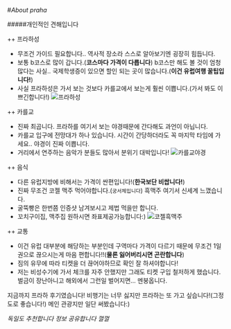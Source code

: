 #_About praha_

#####개인적인 견해입니다

++ 프라하성
+ 무조건 가이드 필요합니다.. 역사적 장소라 스스로 알아보기엔 굉장히 힘듭니다.
+ 보통 b코스로 많이 갑니다.(__코스마다 가격이 다릅니다__) b코스만 해도 볼 것이 엄청 많다는 사실.. 국제학생증이 있으면 할인 되는 곳이 많습니다.(__이건 유럽여행 꿀팁입니다!__)
+ 사실 프라하성은 가서 보는 것보다 카를교에서 보는게 훨씬 이쁩니다.(가서 봐도 이쁘긴합니다!)
![프라하성](https://d1blyo8czty997.cloudfront.net/tour-photos/5935/1200x600/3131714149.jpg)

++ 카를교
+ 진짜 최곱니다. 프라하를 여기서 보는 야경때문에 간다해도 과언이 아닙니다.
+ 카를교 입구에 전망대가 하나 있습니다. 시간이 간당하더라도 꼭 마지막 타임에 가세요.. 야경이 진짜 이쁩니다.
+ 거리에서 연주하는 음악가 분들도 많아서 분위기 대박입니다!
![카를교야경](https://lh3.googleusercontent.com/proxy/cDUhCcBxOMMgQSTV69llUDAW0FJvvWqNkVwjTV2_-fLBFOVSo-eOWlC0S5mcRrrKoynzImDfGXIW4-4jgGHnDCOQmnCDTZPvTGrpZ3VEqLeSvnDTezzNDOJel4ABWQa6LtJK9fY-CqLtrBx8-_MisvjNcTRd-H7aheDeN_gekbtjqE7xrTP9Zw9e1T7SpPsa931DJ34AdZ2NFXs0m9kDglHSp6KwaHc987_UMhK7Nln0FeLJhjlhjooUnxtGhJNF2utosgrpzL2F36apvRe9ormRhuDe1sanSAScPrsBRYccdQ)

++ 음식
+ 다른 유럽지방에 비해서는 가격이 싼편입니다!(__한국보단 비쌉니다!__)
+ 진짜 무조건 코젤 맥주 먹어야합니다.(`궁서체입니다`) 흑맥주 여기서 신세계 느꼈습니다.
+ 굴뚝빵은 한번쯤 인증샷 남겨보시고 제법 먹을만 합니다.
+ 꼬치구이집, 맥주집 원하시면 좌표제공가능합니다:)
![코젤흑맥주](https://cdn.crowdpic.net/detail-thumb/thumb_d_DD20557BD39F88B600450F4D75ACC11C.jpg)

++ 교통
+ 이건 유럽 대부분에 해당하는 부분인데 구역마다 가격이 다르기 때문에 무조건 1일권으로 끊으시는게 마음 편합니다!!(__물론 잃어버리시면 곤란합니다__)
+ 짐의 유무에 따라 티켓을 더 끊어야하므로 확인 잘 하셔야합니다!
+ 저는 비성수기에 가서 체크를 자주 안했지만 그래도 티켓 구입 철저하게 했습니다. 벌금이 장난아니고 해외에서 그런일 벌어지면... 멘붕옵니다.

지금까지 프라하 후기였습니다! 비행기는 너무 싫지만 프라하는 또 가고 싶습니다!(그정도로 좋습니다!)
메인 관광지만 일단 써봤습니다:)

_독일도 추천합니다 정보 공유합니다 껄껄_